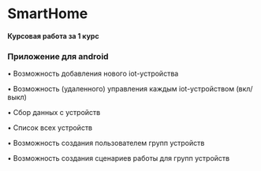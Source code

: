 # SmartHome

#### Курсовая работа за 1 курс

### Приложение для android

•	Возможность добавления нового iot-устройства

•	Возможность (удаленного) управления каждым iot-устройством (вкл/выкл)

•	Сбор данных с устройств

•	Список всех устройств

•	Возможность создания пользователем групп устройств

•	Возможность создания сценариев работы для групп устройств

